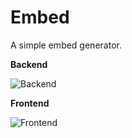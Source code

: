 # Embed
A simple embed generator.

**Backend**

![Backend](https://skillicons.dev/icons?i=nodejs,ts,express,sentry)

**Frontend**

![Frontend](https://skillicons.dev/icons?i=html,tailwind,js)
